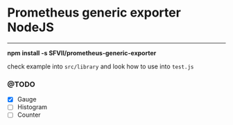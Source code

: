 # Prometheus generic exporter NodeJS
___


**npm install -s SFVII/prometheus-generic-exporter**


check example into ``src/library`` and look how to use into ``test.js``

### @TODO 
- [x] Gauge
- [ ] Histogram
- [ ] Counter
